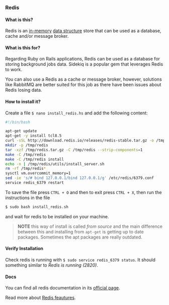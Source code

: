 ### Redis

#### What is this?

Redis is an [in-memory](https://en.wikipedia.org/wiki/In-memory_database) [data structure](https://en.wikipedia.org/wiki/Data_structure) store that can be used as a database, cache and/or message broker.

#### What is this for?

Regarding Ruby on Rails applications, Redis can be used as a database for storing background jobs data. Sidekiq is a popular gem that leverages Redis to work.

You can also use a Redis as a cache or message broker, however, solutions like RabbitMQ are better suited for this job as there have been issues about Redis losing data.

#### How to install it?

Create a file `$ nano install_redis.hs` and add the following content:

```bash
#!/bin/bash

apt-get update
apt-get -y install tcl8.5
curl -sSL http://download.redis.io/releases/redis-stable.tar.gz -o /tmp/redis.tar.gz
mkdir -p /tmp/redis
tar -xzf /tmp/redis.tar.gz -C /tmp/redis --strip-components=1
make -C /tmp/redis
make -C /tmp/redis install
echo -n | /tmp/redis/utils/install_server.sh
rm -rf /tmp/redis*
sysctl vm.overcommit_memory=1
sed -ie 's/# bind 127.0.0.1/bind 127.0.0.1/g' /etc/redis/6379.conf
service redis_6379 restart
```

To save the file press `CTRL + O` and then to exit press `CTRL + X`, then run the instructions in the file

```bash
$ sudo bash install_redis.sh
```

and wait for redis to be installed on your machine.

> **NOTE**
> this way of install is called _from source_ and the main difference between this and installing from `apt-get` is getting up to date packages. Sometimes the apt packages are really outdated.


#### Verify Installation

Check redis is running with `$ sudo service redis_6379 status`. It should something similar to _Redis is running (2820)_.

#### Docs

You can find all redis documentation in its [official page](http://redis.io/documentation).

Read more about [Redis feautures](https://redislabs.com/redis-features/redis).
